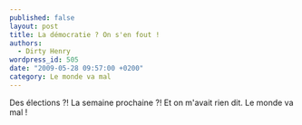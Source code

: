 ```yaml
---
published: false
layout: post
title: La démocratie ? On s'en fout !
authors:
  - Dirty Henry
wordpress_id: 505
date: "2009-05-28 09:57:00 +0200"
category: Le monde va mal
---
```


Des élections ⁈ La semaine prochaine ⁈ Et on m'avait rien dit. Le monde va mal !

